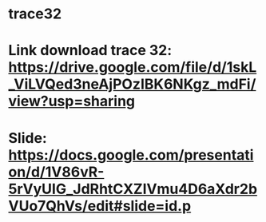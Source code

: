# trace32
# Link download trace 32: https://drive.google.com/file/d/1skL_ViLVQed3neAjPOzIBK6NKgz_mdFi/view?usp=sharing
# Slide: https://docs.google.com/presentation/d/1V86vR-5rVyUIG_JdRhtCXZIVmu4D6aXdr2bVUo7QhVs/edit#slide=id.p
